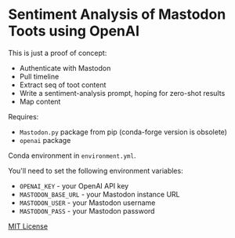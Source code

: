 # Sentiment Analysis of Mastodon Toots using OpenAI

This is just a proof of concept: 

* Authenticate with Mastodon
* Pull timeline
* Extract seq of toot content
* Write a sentiment-analysis prompt, hoping for zero-shot results
* Map content 

Requires:

* `Mastodon.py` package from pip (conda-forge version is obsolete)
* `openai` package 

Conda environment in `environment.yml`.

You'll need to set the following environment variables:

* `OPENAI_KEY` - your OpenAI API key
* `MASTODON_BASE_URL` - your Mastodon instance URL
* `MASTODON_USER` - your Mastodon username
* `MASTODON_PASS` - your Mastodon password

[MIT License](LICENSE)